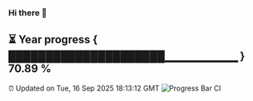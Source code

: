 ### Hi there 👋
⏳ Year progress { █████████████████████▁▁▁▁▁▁▁▁▁ } 70.89 %
---
⏰ Updated on Tue, 16 Sep 2025 18:13:12 GMT
![Progress Bar CI](https://github.com/Moyi321/Moyi321/workflows/Progress%20Bar%20CI/badge.svg)
